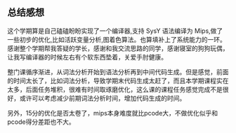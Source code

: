 ## 总结感想

这个学期算是自己磕磕盼盼实现了一个编译器,支持 SysY 语法编译为 Mips,做了一些初步的优化,比如活跃变量分析,图着色算法。也算填补上了系统能力的一环。感谢整个学期帮我答疑的学长，感谢和我交流思路的同学，感谢寝室的狗狗玩偶，让我写编译器的时候左右有个软东西垫着，关爱手肘健康。

整门课循序渐进，从词法分析开始到语法分析再到中间代码生成。但是感觉，前面的时间太长了，比如词法分析，导致学期末代码生成太赶了，而且本学期课程实在太多，后面任务堆积，很难有时间取琢磨优化，这么课的课程任务感觉完成不是很好，或许可以考虑减少前期词法分析时间，增加代码生成的时间。

另外，15分的优化是否太卷了，mips本身难度就比pcode大，不做优化似乎和pcode得分差距也不大。

